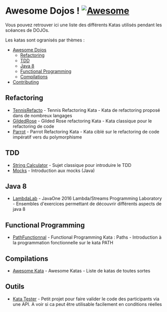 Awesome Dojos ! [![Awesome](https://cdn.rawgit.com/sindresorhus/awesome/d7305f38d29fed78fa85652e3a63e154dd8e8829/media/badge.svg)](https://github.com/sindresorhus/awesome)
=============

Vous pouvez retrouver ici une liste des différents Katas utilisés pendant les scéances de DOJOs.

Les katas sont ogranisés par thèmes :

- [Awesome Dojos](#awesome-dojos)
    - [Refactoring](#refactoring)
    - [TDD](#tdd)
    - [Java 8](#java8)
    - [Functional Programming](#functional-programming)
    - [Compilations](#compilations)
- [Contributing](#contributing)

## Refactoring
* [TennisRefacto](https://github.com/emilybache/Tennis-Refactoring-Kata) - Tennis Refactoring Kata - Kata de refactoring proposé dans de nombreux langages
* [GildedRose](https://github.com/jripault/KataGildedRose) - Gilded Rose refactoring Kata - Kata classique pour le refactoring de code
* [Parrot](https://github.com/emilybache/Parrot-Refactoring-Kata) - Parrot Refactoring Kata - Kata ciblé sur le refactoring de code impératif vers du  polymorphisme

## TDD
* [String Calculator](https://github.com/jripault/KataStringCalculator) - Sujet classique pour introduire le TDD
* [Mocks](https://github.com/jripault/KataMock) - Introduction aux mocks (Java)

## Java 8
* [LambdaLab](https://github.com/stuart-marks/LambdaHOLv2) - JavaOne 2016 Lambda/Streams Programming Laboratory - Ensembles d'exercices permettant de découvrir différents aspects de java 8

## Functional Programming
* [PathFunctionnal](https://github.com/tyrcho/path-kata) - Functional Programming Kata : Paths - Introduction à la programmation fonctionnelle sur le kata PATH

## Compilations
* [Awesome Kata](https://github.com/gamontalvo/awesome-katas) - Awesome Katas - Liste de katas de toutes sortes


## Outils
* [Kata Tester](https://github.com/jripault/KataTester) - Petit projet pour faire valider le code des participants via une API. A voir si ca peut être utilisable facilement en conditions réelles
